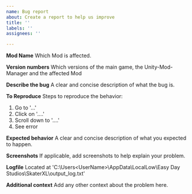 ```yaml
---
name: Bug report
about: Create a report to help us improve
title: ''
labels: ''
assignees: ''

---
```

**Mod Name**
Which Mod is affected.

**Version numbers**
Which versions of the main game, the Unity-Mod-Manager and the affected Mod 

**Describe the bug**
A clear and concise description of what the bug is.

**To Reproduce**
Steps to reproduce the behavior:
1. Go to '...'
2. Click on '....'
3. Scroll down to '....'
4. See error

**Expected behavior**
A clear and concise description of what you expected to happen.

**Screenshots**
If applicable, add screenshots to help explain your problem.

**Logfile**
Located at 'C:\Users\<UserName>\AppData\LocalLow\Easy Day Studios\SkaterXL\output_log.txt'

**Additional context**
Add any other context about the problem here.

